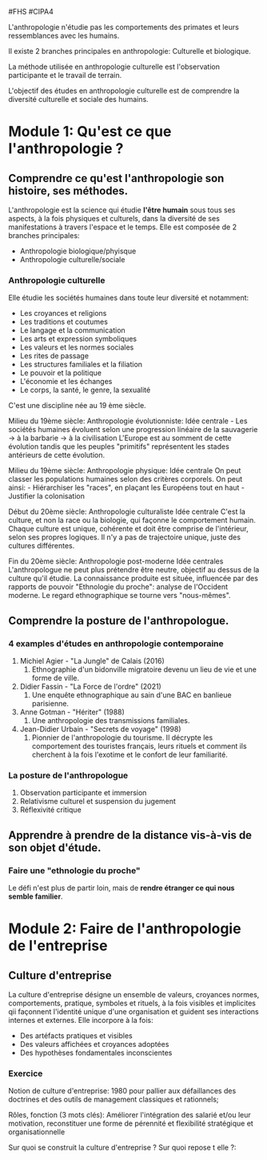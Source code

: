 #FHS #CIPA4 

L'anthropologie n'étudie pas les comportements des primates et leurs ressemblances avec les humains.

Il existe 2 branches principales en anthropologie: Culturelle et biologique.

La méthode utilisée en anthropologie culturelle est l'observation participante et le travail de terrain.

L'objectif des études en anthropologie culturelle est de comprendre la diversité culturelle et sociale des humains.

# Module 1: Qu'est ce que l'anthropologie ?
## Comprendre ce qu'est l'anthropologie son histoire, ses méthodes.
L'anthropologie est la science qui étudie **l'être humain** sous tous ses aspects, à la fois physiques et culturels, dans la diversité de ses manifestations à travers l'espace et le temps.
Elle est composée de 2 branches principales:
- Anthropologie biologique/phyisque
- Anthropologie culturelle/sociale

### Anthropologie culturelle
Elle étudie les sociétés humaines dans toute leur diversité et notamment:
- Les croyances et religions
- Les traditions et coutumes
- Le langage et la communication
- Les arts et expression symboliques
- Les valeurs et les normes sociales
- Les rites de passage
- Les structures familiales et la filiation
- Le pouvoir et la politique
- L'économie et les échanges
- Le corps, la santé, le genre, la sexualité

C'est une discipline née au 19 ème siècle.

Milieu du 19ème siècle: Anthropologie évolutionniste:
	Idée centrale
		- Les sociétés humaines évoluent selon une progression linéaire
			de la sauvagerie -> à la barbarie -> à la civilisation
		  L'Europe est au somment de cette évolution tandis que les peuples "primitifs" représentent les stades antérieurs de cette évolution.

Milieu du 19ème siècle: Anthropologie physique:
	Idée centrale
		On peut classer les populations humaines selon des critères corporels.
		On peut ainsi:
			- Hiérarchiser les "races", en plaçant les Européens tout en haut
			- Justifier la colonisation

Début du 20ème siècle: Anthropologie culturaliste
	Idée centrale
		C'est la culture, et non la race ou la biologie, qui façonne le comportement humain.
		Chaque culture est unique, cohérente et doit être comprise de l'intérieur, selon ses propres logiques.
		Il n'y a pas de trajectoire unique, juste des cultures différentes.

Fin du 20ème siècle: Anthropologie post-moderne
	Idée centrales
		L'anthropologue ne peut plus prétendre être neutre, objectif au dessus de la culture qu'il étudie. La connaissance produite est située, influencée par des rapports de pouvoir
		"Ethnologie du proche": analyse de l'Occident moderne. Le regard ethnographique se tourne vers "nous-mêmes".

## Comprendre la posture de l'anthropologue.
### 4 examples d'études en anthropologie contemporaine
1. Michiel Agier - "La Jungle" de Calais (2016)
	1. Ethnographie d'un bidonville migratoire devenu un lieu de vie et une forme de ville.
2. Didier Fassin - "La Force de l'ordre" (2021)
	1. Une enquête ethnographique au sain d'une BAC en banlieue parisienne.
3. Anne Gotman - "Hériter" (1988)
	1. Une anthropologie des transmissions familiales.
4. Jean-Didier Urbain - "Secrets de voyage" (1998)
	1. Pionnier de l'anthropologie du tourisme. Il décrypte les comportement des touristes français, leurs rituels et comment ils cherchent à la fois l'exotime et le confort de leur familiarité.

### La posture de l'anthropologue
1. Observation participante et immersion
2. Relativisme culturel et suspension du jugement
3. Réflexivité critique


## Apprendre à prendre de la distance vis-à-vis de son objet d'étude.
### Faire une "ethnologie du proche"
Le défi n'est plus de partir loin, mais de **rendre étranger ce qui nous semble familier**.

# Module 2: Faire de l'anthropologie de l'entreprise
## Culture d'entreprise
La culture d'entreprise désigne un ensemble de valeurs, croyances normes, comportements, pratique, symboles et rituels, à la fois visibles et implicites qii façonnent l'identité unique d'une organisation et guident ses interactions internes et externes.
Elle incorpore à la fois: 
- Des artéfacts pratiques et visibles
- Des valeurs affichées et croyances adoptées
- Des hypothèses fondamentales inconscientes

### Exercice
Notion de culture d'entreprise: 1980 pour pallier aux défaillances des doctrines et des outils de management classiques et rationnels;

Rôles, fonction (3 mots clés): Améliorer l'intégration des salarié et/ou leur motivation, reconstituer une forme de pérennité et flexibilité stratégique et organisationnelle

Sur quoi se construit la culture d'entreprise ? Sur quoi repose t elle ?: 